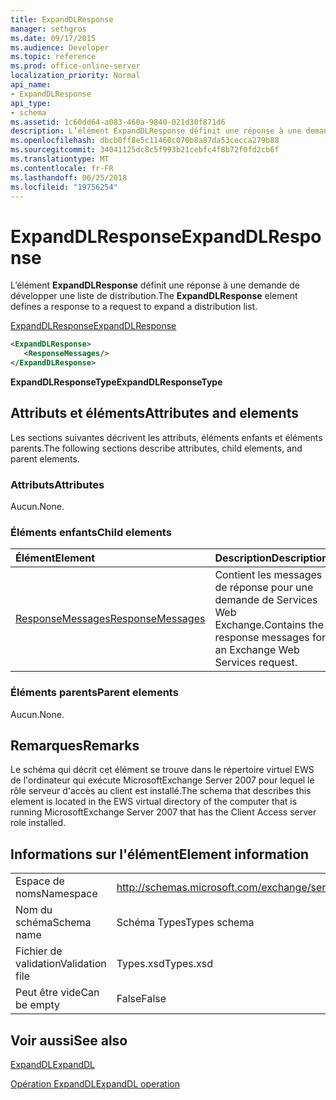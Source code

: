 ```yaml
---
title: ExpandDLResponse
manager: sethgros
ms.date: 09/17/2015
ms.audience: Developer
ms.topic: reference
ms.prod: office-online-server
localization_priority: Normal
api_name:
- ExpandDLResponse
api_type:
- schema
ms.assetid: 1c60dd64-a083-460a-9840-021d30f871d6
description: L’élément ExpandDLResponse définit une réponse à une demande de développer une liste de distribution.
ms.openlocfilehash: dbcb0ff8e5c11460c070b8a87da53cecca279b88
ms.sourcegitcommit: 34041125dc8c5f993b21cebfc4f8b72f0fd2cb6f
ms.translationtype: MT
ms.contentlocale: fr-FR
ms.lasthandoff: 06/25/2018
ms.locfileid: "19756254"
---
```

# <a name="expanddlresponse"></a><span data-ttu-id="e8215-103">ExpandDLResponse</span><span class="sxs-lookup"><span data-stu-id="e8215-103">ExpandDLResponse</span></span>

<span data-ttu-id="e8215-104">L’élément **ExpandDLResponse** définit une réponse à une demande de développer une liste de distribution.</span><span class="sxs-lookup"><span data-stu-id="e8215-104">The **ExpandDLResponse** element defines a response to a request to expand a distribution list.</span></span> 
  
[<span data-ttu-id="e8215-105">ExpandDLResponse</span><span class="sxs-lookup"><span data-stu-id="e8215-105">ExpandDLResponse</span></span>](expanddlresponse.md)
  
```xml
<ExpandDLResponse>
   <ResponseMessages/>
</ExpandDLResponse>
```

 <span data-ttu-id="e8215-106">**ExpandDLResponseType**</span><span class="sxs-lookup"><span data-stu-id="e8215-106">**ExpandDLResponseType**</span></span>
## <a name="attributes-and-elements"></a><span data-ttu-id="e8215-107">Attributs et éléments</span><span class="sxs-lookup"><span data-stu-id="e8215-107">Attributes and elements</span></span>

<span data-ttu-id="e8215-108">Les sections suivantes décrivent les attributs, éléments enfants et éléments parents.</span><span class="sxs-lookup"><span data-stu-id="e8215-108">The following sections describe attributes, child elements, and parent elements.</span></span>
  
### <a name="attributes"></a><span data-ttu-id="e8215-109">Attributs</span><span class="sxs-lookup"><span data-stu-id="e8215-109">Attributes</span></span>

<span data-ttu-id="e8215-110">Aucun.</span><span class="sxs-lookup"><span data-stu-id="e8215-110">None.</span></span>
  
### <a name="child-elements"></a><span data-ttu-id="e8215-111">Éléments enfants</span><span class="sxs-lookup"><span data-stu-id="e8215-111">Child elements</span></span>

|<span data-ttu-id="e8215-112">**Élément**</span><span class="sxs-lookup"><span data-stu-id="e8215-112">**Element**</span></span>|<span data-ttu-id="e8215-113">**Description**</span><span class="sxs-lookup"><span data-stu-id="e8215-113">**Description**</span></span>|
|:-----|:-----|
|[<span data-ttu-id="e8215-114">ResponseMessages</span><span class="sxs-lookup"><span data-stu-id="e8215-114">ResponseMessages</span></span>](responsemessages.md) <br/> |<span data-ttu-id="e8215-115">Contient les messages de réponse pour une demande de Services Web Exchange.</span><span class="sxs-lookup"><span data-stu-id="e8215-115">Contains the response messages for an Exchange Web Services request.</span></span>  <br/> |
   
### <a name="parent-elements"></a><span data-ttu-id="e8215-116">Éléments parents</span><span class="sxs-lookup"><span data-stu-id="e8215-116">Parent elements</span></span>

<span data-ttu-id="e8215-117">Aucun.</span><span class="sxs-lookup"><span data-stu-id="e8215-117">None.</span></span>
  
## <a name="remarks"></a><span data-ttu-id="e8215-118">Remarques</span><span class="sxs-lookup"><span data-stu-id="e8215-118">Remarks</span></span>

<span data-ttu-id="e8215-119">Le schéma qui décrit cet élément se trouve dans le répertoire virtuel EWS de l'ordinateur qui exécute MicrosoftExchange Server 2007 pour lequel le rôle serveur d'accès au client est installé.</span><span class="sxs-lookup"><span data-stu-id="e8215-119">The schema that describes this element is located in the EWS virtual directory of the computer that is running MicrosoftExchange Server 2007 that has the Client Access server role installed.</span></span>
  
## <a name="element-information"></a><span data-ttu-id="e8215-120">Informations sur l'élément</span><span class="sxs-lookup"><span data-stu-id="e8215-120">Element information</span></span>

|||
|:-----|:-----|
|<span data-ttu-id="e8215-121">Espace de noms</span><span class="sxs-lookup"><span data-stu-id="e8215-121">Namespace</span></span>  <br/> |http://schemas.microsoft.com/exchange/services/2006/types  <br/> |
|<span data-ttu-id="e8215-122">Nom du schéma</span><span class="sxs-lookup"><span data-stu-id="e8215-122">Schema name</span></span>  <br/> |<span data-ttu-id="e8215-123">Schéma Types</span><span class="sxs-lookup"><span data-stu-id="e8215-123">Types schema</span></span>  <br/> |
|<span data-ttu-id="e8215-124">Fichier de validation</span><span class="sxs-lookup"><span data-stu-id="e8215-124">Validation file</span></span>  <br/> |<span data-ttu-id="e8215-125">Types.xsd</span><span class="sxs-lookup"><span data-stu-id="e8215-125">Types.xsd</span></span>  <br/> |
|<span data-ttu-id="e8215-126">Peut être vide</span><span class="sxs-lookup"><span data-stu-id="e8215-126">Can be empty</span></span>  <br/> |<span data-ttu-id="e8215-127">False</span><span class="sxs-lookup"><span data-stu-id="e8215-127">False</span></span>  <br/> |
   
## <a name="see-also"></a><span data-ttu-id="e8215-128">Voir aussi</span><span class="sxs-lookup"><span data-stu-id="e8215-128">See also</span></span>



[<span data-ttu-id="e8215-129">ExpandDL</span><span class="sxs-lookup"><span data-stu-id="e8215-129">ExpandDL</span></span>](expanddl.md)
  
[<span data-ttu-id="e8215-130">Opération ExpandDL</span><span class="sxs-lookup"><span data-stu-id="e8215-130">ExpandDL operation</span></span>](expanddl-operation.md)

